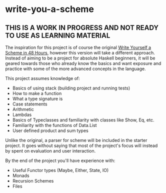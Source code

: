 # write-you-a-scheme

## THIS IS A WORK IN PROGRESS AND NOT READY TO USE AS LEARNING MATERIAL

The inspiration for this project is of course the original [Write Yourself a Scheme in 48 Hours](https://en.wikibooks.org/wiki/Write_Yourself_a_Scheme_in_48_Hours/Conclusion), however this version will take a different approach. Instead of aiming to be a project for absolute Haskell beginners, it will be geared towards those who already know the basics and want exposure and practice with some of the more advanced concepts in the language.

This project assumes knowledge of:
- Basics of using stack (building project and running tests)
- How to make a function
- What a type signature is
- Case statements
- Arithmetic
- Lambdas
- Basics of Typeclasses and familiarity with classes like Show, Eq, etc.
- Familiarity with the functions of Data.List
- User defined product and sum types

Unlike the original, a parser for scheme will be included in the starter project. It goes without saying that most of the project's focus will instead by spent on evaluation and user interaction.

By the end of the project you'll have experience with:
- Useful Functor types (Maybe, Either, State, IO)
- Monads
- Recursion Schemes
- Files
